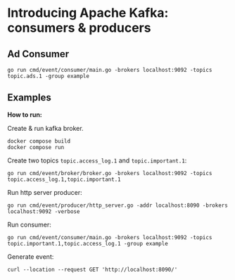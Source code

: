# Introducing Apache Kafka: consumers & producers

## Ad Consumer

```shell
go run cmd/event/consumer/main.go -brokers localhost:9092 -topics topic.ads.1 -group example
```


## Examples

**How to run:**

Create & run kafka broker.
```shell
docker compose build
docker compose run
```

Create two topics `topic.access_log.1` and `topic.important.1`:

```shell
go run cmd/event/broker/broker.go -brokers localhost:9092 -topics topic.access_log.1,topic.important.1
```

Run http server producer:
```shell
go run cmd/event/producer/http_server.go -addr localhost:8090 -brokers localhost:9092 -verbose
```

Run consumer:
```shell
go run cmd/event/consumer/main.go -brokers localhost:9092 -topics topic.important.1,topic.access_log.1 -group example
```

Generate event:
```shell
curl --location --request GET 'http://localhost:8090/'
```

